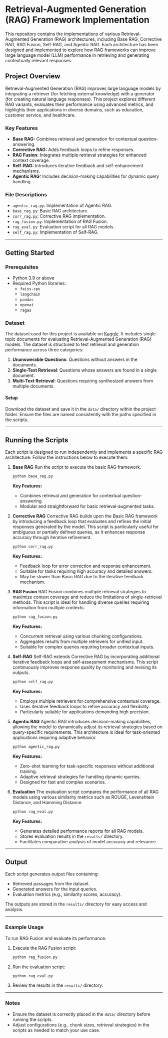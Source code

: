 
# Retrieval-Augmented Generation (RAG) Framework Implementation

This repository contains the implementations of various Retrieval-Augmented Generation (RAG) architectures, including Base RAG, Corrective RAG, RAG Fusion, Self-RAG, and Agentic RAG. Each architecture has been designed and implemented to explore how RAG frameworks can improve large language model (LLM) performance in retrieving and generating contextually relevant responses.

## Project Overview

Retrieval-Augmented Generation (RAG) improves large language models by integrating a retriever (for fetching external knowledge) with a generator (for creating natural language responses). This project explores different RAG variants, evaluates their performance using advanced metrics, and highlights their applications in diverse domains, such as education, customer service, and healthcare.

### Key Features
- **Base RAG:** Combines retrieval and generation for contextual question-answering.
- **Corrective RAG:** Adds feedback loops to refine responses.
- **RAG Fusion:** Integrates multiple retrieval strategies for enhanced context coverage.
- **Self-RAG:** Introduces iterative feedback and self-enhancement mechanisms.
- **Agentic RAG:** Includes decision-making capabilities for dynamic query handling.

### File Descriptions
- `agentic_rag.py`: Implementation of Agentic RAG.
- `base_rag.py`: Basic RAG architecture.
- `corr_rag.py`: Corrective RAG implementation.
- `rag_fusion.py`: Implementation of RAG Fusion.
- `rag_eval.py`: Evaluation script for all RAG models.
- `self_rag.py`: Implementation of Self-RAG.

---

## Getting Started

### Prerequisites
- Python 3.9 or above
- Required Python libraries:
  - `faiss-cpu`
  - `langchain`
  - `pandas`
  - `openai`
  - `ragas`

### Dataset
The dataset used for this project is available on [Kaggle](https://www.kaggle.com/datasets/samuelmatsuoharris/single-topic-rag-evaluation-dataset). It includes single-topic documents for evaluating Retrieval-Augmented Generation (RAG) models. The dataset is structured to test retrieval and generation performance across three categories:

1. **Unanswerable Questions**: Questions without answers in the documents.
2. **Single-Text Retrieval**: Questions whose answers are found in a single document.
3. **Multi-Text Retrieval**: Questions requiring synthesized answers from multiple documents.

#### Setup
Download the dataset and save it in the `data/` directory within the project folder. Ensure the files are named consistently with the paths specified in the scripts.

---

## Running the Scripts
Each script is designed to run independently and implements a specific RAG architecture. Follow the instructions below to execute them:

1. **Base RAG**
   Run the script to execute the basic RAG framework.
   ```bash
   python base_rag.py
   ```

   **Key Features:**
   - Combines retrieval and generation for contextual question-answering.
   - Modular and straightforward for basic retrieval-augmented tasks.

2. **Corrective RAG**
   Corrective RAG builds upon the Basic RAG framework by introducing a feedback loop that evaluates and refines the initial responses generated by the model. This script is particularly useful for ambiguous or partially defined queries, as it enhances response accuracy through iterative refinement.
   ```bash
   python corr_rag.py
   ```

   **Key Features:**
   - Feedback loop for error correction and response enhancement.
   - Suitable for tasks requiring high accuracy and detailed answers.
   - May be slower than Basic RAG due to the iterative feedback mechanism.

3. **RAG Fusion**
   RAG Fusion combines multiple retrieval strategies to maximize context coverage and reduce the limitations of single-retrieval methods. This script is ideal for handling diverse queries requiring information from multiple contexts.
   ```bash
   python rag_fusion.py
   ```

   **Key Features:**
   - Concurrent retrieval using various chunking configurations.
   - Aggregates results from multiple retrievers for unified input.
   - Suitable for complex queries requiring broader contextual inputs.

4. **Self-RAG**
   Self-RAG extends Corrective RAG by incorporating additional iterative feedback loops and self-assessment mechanisms. This script continuously improves response quality by monitoring and revising its outputs.
   ```bash
   python self_rag.py
   ```

   **Key Features:**
   - Employs multiple retrievers for comprehensive contextual coverage.
   - Uses iterative feedback loops to refine accuracy and flexibility.
   - Particularly suitable for applications demanding high precision.

5. **Agentic RAG**
   Agentic RAG introduces decision-making capabilities, allowing the model to dynamically adjust its retrieval strategies based on query-specific requirements. This architecture is ideal for task-oriented applications requiring adaptive behavior.
   ```bash
   python agentic_rag.py
   ```

   **Key Features:**
   - Zero-shot learning for task-specific responses without additional training.
   - Adaptive retrieval strategies for handling dynamic queries.
   - Designed for fast and complex scenarios.

6. **Evaluation**
   The evaluation script compares the performance of all RAG models using various similarity metrics such as ROUGE, Levenshtein Distance, and Hamming Distance.
   ```bash
   python rag_eval.py
   ```

   **Key Features:**
   - Generates detailed performance reports for all RAG models.
   - Stores evaluation results in the `results/` directory.
   - Facilitates comparative analysis of model accuracy and relevance.

---

## Output
Each script generates output files containing:
- Retrieved passages from the dataset.
- Generated answers for the input queries.
- Evaluation metrics (e.g., similarity scores, accuracy).

The outputs are stored in the `results/` directory for easy access and analysis.

---

### Example Usage
To run RAG Fusion and evaluate its performance:
1. Execute the RAG Fusion script:
   ```bash
   python rag_fusion.py
   ```
2. Run the evaluation script:
   ```bash
   python rag_eval.py
   ```
3. Review the results in the `results/` directory.

---

### Notes
- Ensure the dataset is correctly placed in the `data/` directory before running the scripts.
- Adjust configurations (e.g., chunk sizes, retrieval strategies) in the scripts as needed to match your use case.
